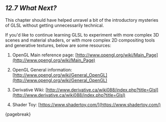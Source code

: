 
## *12.7 What Next?*

This chapter should have helped unravel a bit of the introductory mysteries of GLSL without getting unnecessarily technical.

If you'd like to continue learning GLSL to experiment with more complex 3D scenes and material shaders, or with more complex 2D compositing tools and generative textures, below are some resources:

1. OpenGL Main reference page: [http://www.opengl.org/wiki/Main_Page](http://www.opengl.org/wiki/Main_Page)

1. OpenGL General information: [http://www.opengl.org/wiki/General_OpenGL](http://www.opengl.org/wiki/General_OpenGL)

1. Derivative Wiki: [http://www.derivative.ca/wiki088/index.php?title=Glsl](http://www.derivative.ca/wiki088/index.php?title=Glsl)

1. Shader Toy: [https://www.shadertoy.com/](https://www.shadertoy.com/)

{pagebreak}